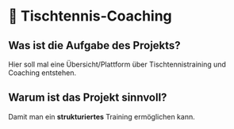# 🏓 Tischtennis-Coaching
## Was ist die Aufgabe des Projekts?
Hier soll mal eine Übersicht/Plattform über Tischtennistraining und Coaching entstehen.
## Warum ist das Projekt sinnvoll?
Damit man ein **strukturiertes** Training ermöglichen kann.
